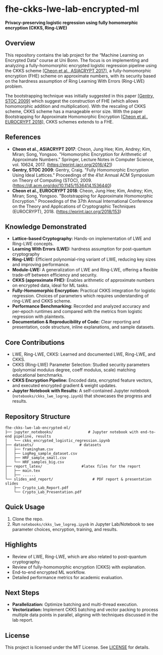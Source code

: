 # fhe-ckks-lwe-lab-encrypted-ml



**Privacy-preserving logistic regression using fully homomorphic encryption (CKKS, Ring-LWE)**

## Overview

This repository contains the lab project for the “Machine Learning on Encrypted Data” course at Uni Bonn. The focus is on implementing and analyzing a fully-homomorphic encrypted logistic regression pipeline using the CKKS scheme [[Cheon et al., ASIACRYPT 2017]](https://eprint.iacr.org/2016/421](https://eprint.iacr.org/2016/421)), a fully-homomorphic encryption (FHE) scheme on approximate numbers, with its security based on the hardness assumption of Ring Learning With Errors (Ring-LWE) problem.&#x20;

The bootstrapping technique was initially suggested in this paper [[Gentry, STOC 2009]](https://dl.acm.org/doi/10.1145/1536414.1536440) which suggest the construction of FHE (which allows homomorphic addition and multiplication). With the rescaling of CKKS scheme, CKKS scheme has a manageable error size. With the paper Bootstrapping for Approximate Homomorphic Encryption [[Cheon et al., EUROCRYPT 2018]](https://eprint.iacr.org/2017/652), CKKS schemes extends to a FHE.

## References

- **Cheon et al., ASIACRYPT 2017**: Cheon, Jung Hee; Kim, Andrey; Kim, Miran; Song, Yongsoo. "Homomorphic Encryption for Arithmetic of Approximate Numbers." Springer, Lecture Notes in Computer Science, vol. 10624, 2017. (https://eprint.iacr.org/2016/421)
- **Gentry, STOC 2009**: Gentry, Craig. "Fully Homomorphic Encryption Using Ideal Lattices." Proceedings of the 41st Annual ACM Symposium on Theory of Computing (STOC), 2009. (https://dl.acm.org/doi/10.1145/1536414.1536440)
- **Cheon et al., EUROCRYPT 2018**: Cheon, Jung Hee; Kim, Andrey; Kim, Miran; Song, Yongsoo. "Bootstrapping for Approximate Homomorphic Encryption." Proceedings of the 37th Annual International Conference on the Theory and Applications of Cryptographic Techniques (EUROCRYPT), 2018. (https://eprint.iacr.org/2018/153)

## Knowledge Demonstrated

- **Lattice-based Cryptography:** Hands-on implementation of LWE and Ring-LWE concepts.
- **Learning With Errors (LWE):** hardness assumption for post-quantum cryptography
- **Ring-LWE:** Efficient polynomial-ring variant of LWE, reducing key sizes and improving performance.
- **Module-LWE:** A generalization of LWE and Ring-LWE, offering a flexible trade-off between efficiency and security.
- **CKKS (approximate FHE):** Enables arithmetic of approximate numbers on encrypted data, ideal for ML tasks.
- **Fully-Homomorphic Encryption:** Practical CKKS integration for logistic regression. Choices of parameters which requires understanding of ring-LWE and CKKS scheme.
- **Performance Benchmarking:** Recorded and analyzed accuracy and per-epoch runtimes and compared with the metrics from logistic regression with plaintexts.
- **Documentation & Reproducibility of Code:** Clear reporting and presentation, code structure, inline explanations, and sample datasets.

## Core Contributions

- LWE, Ring-LWE, CKKS: Learned and documented LWE, Ring-LWE, and CKKS.
- CKKS (Ring-LWE) Parameter Selection: Studied security parameters (polynomial modulus degree, coeff modulus, scale) matching educational benchmarks.
- **CKKS Encryption Pipeline:** Encoded data, encrypted feature vectors, and executed encrypted gradient & weight updates.
- **Jupyter Notebook with Results:** A self-contained Jupyter notebook (`notebooks/ckks_lwe_logreg.ipynb`) that showcases the progress and results.

## Repository Structure

```
fhe-ckks-lwe-lab-encrypted-ml/
├── jupyter_notebooks/                # Jupyter notebook with end-to-end pipeline, results
│   └── ckks_encrypted_logistic_regression.ipynb
├── datasets/                     # datasets
│   ├── framingham.csv
│   ├── LogReg_sample_dataset.csv
│   ├── HRF_sample_small.csv
│   └── HRF_samples_big.csv
├── report_latex/                  #latex files for the report
│   ├── main.tex
│   ├── ......
└── slides_and_report/                  # PDF report & presentation slides
    ├── Crypto_Lab_Report.pdf
    └── Crypto_Lab_Presentation.pdf

```

## Quick Usage

1. Clone the repo.
2. Run `notebooks/ckks_lwe_logreg.ipynb` in Jupyter Lab/Notebook to see parameter choices, encryption, training, and results.

## Highlights

- Review of LWE, Ring-LWE, which are also related to post-quantum cryptography.
- Review of fully-homomorphic encryption (CKKS) with explanation.
- End-to-end encrypted ML workflow.
- Detailed performance metrics for academic evaluation.

## Next Steps

- **Parallelization:** Optimize batching and multi-thread execution.
- **Vectorization:** Implement CKKS batching and vector packing to process multiple data points in parallel, aligning with techniques discussed in the lab report.

## License

This project is licensed under the MIT License. See [LICENSE](./LICENSE) for details.

